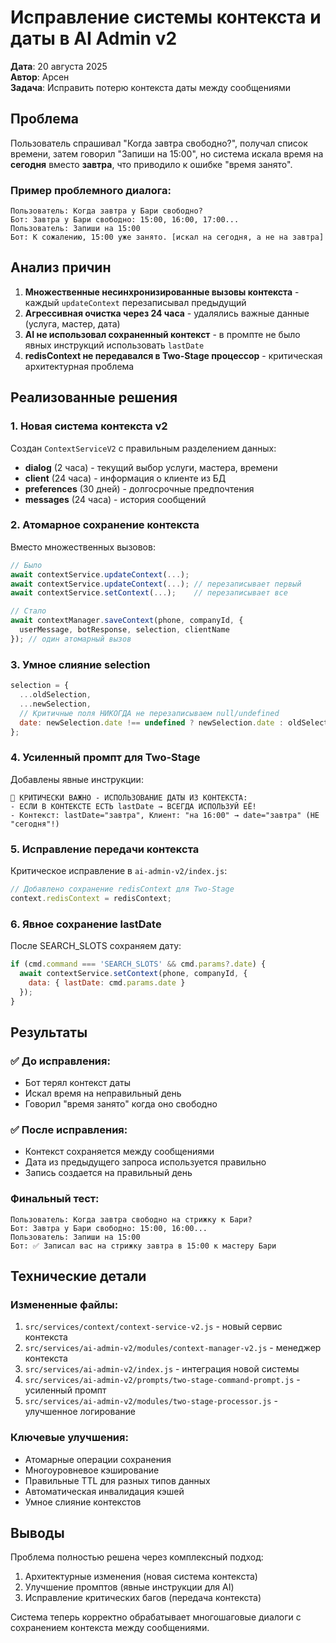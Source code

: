 # Исправление системы контекста и даты в AI Admin v2

**Дата**: 20 августа 2025  
**Автор**: Арсен  
**Задача**: Исправить потерю контекста даты между сообщениями

## Проблема

Пользователь спрашивал "Когда завтра свободно?", получал список времени, затем говорил "Запиши на 15:00", но система искала время на **сегодня** вместо **завтра**, что приводило к ошибке "время занято".

### Пример проблемного диалога:
```
Пользователь: Когда завтра у Бари свободно?
Бот: Завтра у Бари свободно: 15:00, 16:00, 17:00...
Пользователь: Запиши на 15:00
Бот: К сожалению, 15:00 уже занято. [искал на сегодня, а не на завтра]
```

## Анализ причин

1. **Множественные несинхронизированные вызовы контекста** - каждый `updateContext` перезаписывал предыдущий
2. **Агрессивная очистка через 24 часа** - удалялись важные данные (услуга, мастер, дата)
3. **AI не использовал сохраненный контекст** - в промпте не было явных инструкций использовать `lastDate`
4. **redisContext не передавался в Two-Stage процессор** - критическая архитектурная проблема

## Реализованные решения

### 1. Новая система контекста v2

Создан `ContextServiceV2` с правильным разделением данных:
- **dialog** (2 часа) - текущий выбор услуги, мастера, времени
- **client** (24 часа) - информация о клиенте из БД
- **preferences** (30 дней) - долгосрочные предпочтения
- **messages** (24 часа) - история сообщений

### 2. Атомарное сохранение контекста

Вместо множественных вызовов:
```javascript
// Было
await contextService.updateContext(...);
await contextService.updateContext(...); // перезаписывает первый
await contextService.setContext(...);    // перезаписывает все

// Стало
await contextManager.saveContext(phone, companyId, {
  userMessage, botResponse, selection, clientName
}); // один атомарный вызов
```

### 3. Умное слияние selection

```javascript
selection = {
  ...oldSelection,
  ...newSelection,
  // Критичные поля НИКОГДА не перезаписываем null/undefined
  date: newSelection.date !== undefined ? newSelection.date : oldSelection.date
};
```

### 4. Усиленный промпт для Two-Stage

Добавлены явные инструкции:
```
🔴 КРИТИЧЕСКИ ВАЖНО - ИСПОЛЬЗОВАНИЕ ДАТЫ ИЗ КОНТЕКСТА:
- ЕСЛИ В КОНТЕКСТЕ ЕСТЬ lastDate → ВСЕГДА ИСПОЛЬЗУЙ ЕЁ!
- Контекст: lastDate="завтра", Клиент: "на 16:00" → date="завтра" (НЕ "сегодня"!)
```

### 5. Исправление передачи контекста

Критическое исправление в `ai-admin-v2/index.js`:
```javascript
// Добавлено сохранение redisContext для Two-Stage
context.redisContext = redisContext;
```

### 6. Явное сохранение lastDate

После SEARCH_SLOTS сохраняем дату:
```javascript
if (cmd.command === 'SEARCH_SLOTS' && cmd.params?.date) {
  await contextService.setContext(phone, companyId, {
    data: { lastDate: cmd.params.date }
  });
}
```

## Результаты

### ✅ До исправления:
- Бот терял контекст даты
- Искал время на неправильный день
- Говорил "время занято" когда оно свободно

### ✅ После исправления:
- Контекст сохраняется между сообщениями
- Дата из предыдущего запроса используется правильно
- Запись создается на правильный день

### Финальный тест:
```
Пользователь: Когда завтра свободно на стрижку к Бари?
Бот: Завтра у Бари свободно: 15:00, 16:00...
Пользователь: Запиши на 15:00
Бот: ✅ Записал вас на стрижку завтра в 15:00 к мастеру Бари
```

## Технические детали

### Измененные файлы:
1. `src/services/context/context-service-v2.js` - новый сервис контекста
2. `src/services/ai-admin-v2/modules/context-manager-v2.js` - менеджер контекста
3. `src/services/ai-admin-v2/index.js` - интеграция новой системы
4. `src/services/ai-admin-v2/prompts/two-stage-command-prompt.js` - усиленный промпт
5. `src/services/ai-admin-v2/modules/two-stage-processor.js` - улучшенное логирование

### Ключевые улучшения:
- Атомарные операции сохранения
- Многоуровневое кэширование
- Правильные TTL для разных типов данных
- Автоматическая инвалидация кэшей
- Умное слияние контекстов

## Выводы

Проблема полностью решена через комплексный подход:
1. Архитектурные изменения (новая система контекста)
2. Улучшение промптов (явные инструкции для AI)
3. Исправление критических багов (передача контекста)

Система теперь корректно обрабатывает многошаговые диалоги с сохранением контекста между сообщениями.